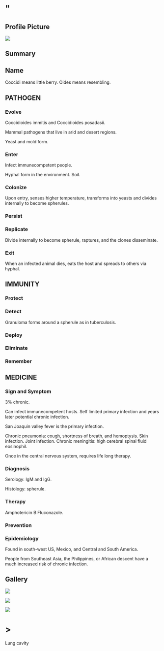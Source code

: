 # "

## Profile Picture

![](1.jpeg)

## Summary

## Name

Coccidi means little berry.
Oides means resembling.

## PATHOGEN

### Evolve

Coccidioides immitis and Coccidioides posadasii.

Mammal pathogens that live in arid and desert regions.

Yeast and mold form.

### Enter

Infect immunecompetent people.

Hyphal form in the environment.
Soil.

### Colonize

Upon entry, senses higher temperature, transforms into yeasts and divides internally to become spherules.

### Persist

### Replicate

Divide internally to become spherule, raptures, and the clones disseminate.

### Exit

When an infected animal dies, eats the host and spreads to others via hyphal.

## IMMUNITY

### Protect

### Detect

Granuloma forms around a spherule as in tuberculosis.

### Deploy

### Eliminate

### Remember

## MEDICINE

### Sign and Symptom

3% chronic.

Can infect immunecompetent hosts.
Self limited primary infection and years later potential chronic infection.

San Joaquin valley fever is the primary infection.

Chronic pneumonia: cough, shortness of breath, and hemoptysis.
Skin infection.
Joint infection.
Chronic meningitis: high cerebral spinal fluid eosinophil.

Once in the central nervous system, requires life long therapy.

### Diagnosis

Serology: IgM and IgG.

Histology: spherule.

### Therapy

Amphotericin B
Fluconazole.

### Prevention

### Epidemiology

Found in south-west US, Mexico, and Central and South America.

People from Southeast Asia, the Philippines, or African descent have a much increased risk of chronic infection.

## Gallery

![](2.jpeg)

![](3.jpeg)

![](4.jpeg)

# >

Lung cavity
